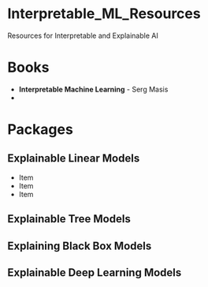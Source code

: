 # Interpretable_ML_Resources
Resources for Interpretable and Explainable AI

# Books

* **Interpretable Machine Learning** - Serg Masis
* 

# Packages

## Explainable Linear Models
* Item
* Item
* Item

## Explainable Tree Models


## Explaining Black Box Models


## Explainable Deep Learning Models


## 
